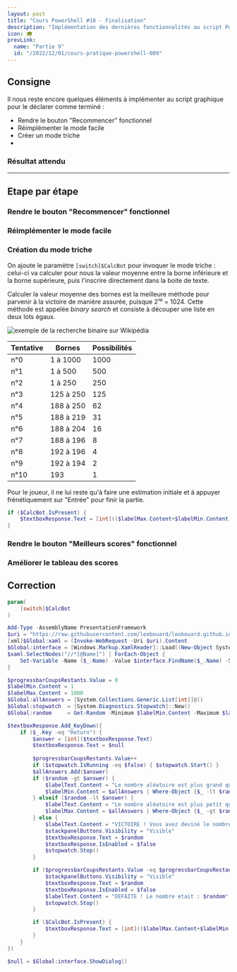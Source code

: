 ```yaml
---
layout: post
title: "Cours PowerShell #10 - Finalisation"
description: "Implémentation des dernières fonctionnalités au script PowerShell, avec notamment un mode triche et une amélioration globale de l'utilisation de l'interface graphique."
icon: 🎓
prevLink:
  name: "Partie 9"
  id: "/2022/12/01/cours-pratique-powershell-009"
---
```


## Consigne

Il nous reste encore quelques éléments à implémenter au script graphique pour le déclarer comme terminé :

- Rendre le bouton "Recommencer" fonctionnel
- Réimplémenter le mode facile
- Créer un mode triche
- 

### Résultat attendu

---

## Etape par étape

### Rendre le bouton "Recommencer" fonctionnel

### Réimplémenter le mode facile

### Création du mode triche

On ajoute le paramètre `[switch]$CalcBot` pour invoquer le mode triche : celui-ci va calculer pour nous la valeur moyenne entre la borne inférieure et la borne supérieure, puis l'inscrire directement dans la boite de texte.

Calculer la valeur moyenne des bornes est la meilleure méthode pour parvenir à la victoire de manière assurée, puisque 2¹⁰ = 1024. Cette méthode est appelée *binary search* et consiste à découper une liste en deux lots égaux.

![exemple de la recherche binaire sur Wikipédia](https://en.wikipedia.org/wiki/File:Binary-search-work.gif)

Tentative | Bornes | Possibilités
--------- | ------ | ------------
n°0 | 1 à 1000 | 1000
n°1 | 1 à 500 | 500
n°2 | 1 à 250 | 250
n°3 | 125 à 250 | 125
n°4 | 188 à 250 | 62
n°5 | 188 à 219 | 31
n°6 | 188 à 204 | 16
n°7 | 188 à 196 | 8
n°8 | 192 à 196 | 4
n°9 | 192 à 194 | 2
n°10 | 193 | 1

Pour le joueur, il ne lui reste qu'à faire une estimation initiale et à appuyer frénétiquement sur "Entrée" pour finir la partie.

```powershell
if ($CalcBot.IsPresent) {
    $textboxResponse.Text = [int](($labelMax.Content+$labelMin.Content)/2)
}
```

### Rendre le bouton "Meilleurs scores" fonctionnel

### Améliorer le tableau des scores

## Correction

```powershell
param(
    [switch]$CalcBot
)

Add-Type -AssemblyName PresentationFramework
$uri = "https://raw.githubusercontent.com/leobouard/leobouard.github.io/main/assets/files/interface.xaml"
[xml]$Global:xaml = (Invoke-WebRequest -Uri $uri).Content
$Global:interface = [Windows.Markup.XamlReader]::Load((New-Object System.Xml.XmlNodeReader $xaml))
$xaml.SelectNodes("//*[@Name]") | ForEach-Object { 
    Set-Variable -Name ($_.Name) -Value $interface.FindName($_.Name) -Scope Global
}

$progressbarCoupsRestants.Value = 0
$labelMin.Content = 1
$labelMax.Content = 1000
$Global:allAnswers = [System.Collections.Generic.List[int]]@()
$Global:stopwatch  = [System.Diagnostics.Stopwatch]::New()
$Global:random     = Get-Random -Minimum $labelMin.Content -Maximum $labelMax.Content

$textboxResponse.Add_KeyDown({
    if ($_.Key -eq "Return") {
        $answer = [int]($textboxResponse.Text)
        $textboxResponse.Text = $null
        
        $progressbarCoupsRestants.Value++
        if ($stopwatch.IsRunning -eq $false) { $stopwatch.Start() }
        $allAnswers.Add($answer)
        if ($random -gt $answer) { 
            $labelText.Content = "Le nombre aléatoire est plus grand que $answer"
            $labelMin.Content = $allAnswers | Where-Object {$_ -lt $random} | Sort-Object | Select-Object -Last 1
        } elseif ($random -lt $answer) {
            $labelText.Content = "Le nombre aléatoire est plus petit que $answer"
            $labelMax.Content = $allAnswers | Where-Object {$_ -gt $random} | Sort-Object | Select-Object -First 1
        } else {
            $labelText.Content = "VICTOIRE ! Vous avez deviné le nombre aléatoire"
            $stackpanelButtons.Visibility = "Visible"
            $textboxResponse.Text = $random
            $textboxResponse.IsEnabled = $false
            $stopwatch.Stop()
        }

        if ($progressbarCoupsRestants.Value -eq $progressbarCoupsRestants.Maximum -and $textboxResponse.Text -ne $random) {
            $stackpanelButtons.Visibility = "Visible"
            $textboxResponse.Text = $random
            $textboxResponse.IsEnabled = $false
            $labelText.Content = "DEFAITE ! Le nombre etait : $random"
            $stopwatch.Stop()
        }

        if ($CalcBot.IsPresent) {
            $textboxResponse.Text = [int](($labelMax.Content+$labelMin.Content)/2)
        }
    }
})

$null = $Global:interface.ShowDialog()
```